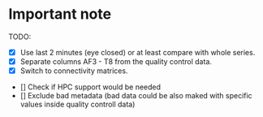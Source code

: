 # Important note

TODO:
 - [X] Use last 2 minutes (eye closed) or at least compare with whole series.
 - [X] Separate columns AF3 - T8 from the quality control data.
 - [X] Switch to connectivity matrices.
 - [] Check if HPC support would be needed
 - [] Exclude bad metadata (bad data could be also maked with specific values inside quality controll data)
